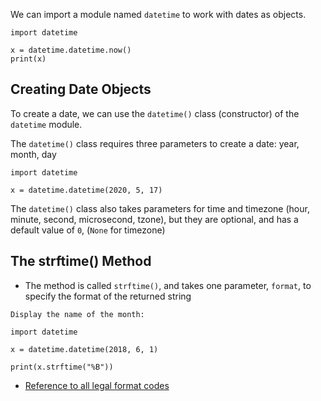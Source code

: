 We can import a module named `datetime` to work with dates as objects.

```
import datetime

x = datetime.datetime.now()
print(x)
```

## Creating Date Objects
To create a date, we can use the `datetime()` class (constructor) of the `datetime` module.

The `datetime()` class requires three parameters to create a date: year, month, day

```
import datetime

x = datetime.datetime(2020, 5, 17)
```

The `datetime()` class also takes parameters for time and timezone (hour, minute, second, microsecond, tzone), but they are optional, and has a default value of `0`, (`None` for timezone)

## The strftime() Method
- The method is called `strftime()`, and takes one parameter, `format`, to specify the format of the returned string

```
Display the name of the month:

import datetime

x = datetime.datetime(2018, 6, 1)

print(x.strftime("%B"))
```

- [Reference to all legal format codes](https://www.w3schools.com/python/python_datetime.asp)
















